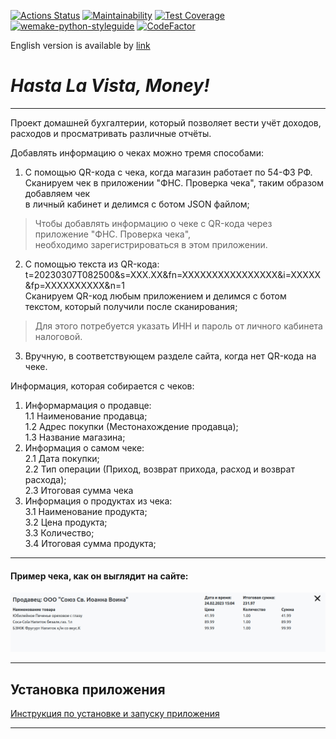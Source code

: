 [![Actions Status](https://github.com/TurtleOld/hasta-la-vista-money/workflows/hasta-la-vista-money/badge.svg)](https://github.com/TurtleOld/hasta-la-vista-money/actions)
[![Maintainability](https://api.codeclimate.com/v1/badges/cbd04aad36a00366e9ca/maintainability)](https://codeclimate.com/github/TurtleOld/hasta-la-vista-money/maintainability)
[![Test Coverage](https://api.codeclimate.com/v1/badges/cbd04aad36a00366e9ca/test_coverage)](https://codeclimate.com/github/TurtleOld/hasta-la-vista-money/test_coverage)
[![wemake-python-styleguide](https://img.shields.io/badge/style-wemake-000000.svg)](https://github.com/wemake-services/wemake-python-styleguide)
[![CodeFactor](https://www.codefactor.io/repository/github/turtleold/hasta-la-vista-money/badge)](https://www.codefactor.io/repository/github/turtleold/hasta-la-vista-money)

English version is available by [link](README_ENG.md)

# _Hasta La Vista, Money!_  

---------------------------------------------------------------------

Проект домашней бухгалтерии, который позволяет вести учёт доходов, 
расходов и просматривать различные отчёты.   

Добавлять информацию о чеках можно тремя способами:   
1. С помощью QR-кода с чека, когда магазин работает по 54-ФЗ РФ.  
Сканируем чек в приложении "ФНС. Проверка чека", таким образом добавляем чек  
в личный кабинет и делимся с ботом JSON файлом;
> Чтобы добавлять информацию о чеке с QR-кода через приложение "ФНС. Проверка чека",   
необходимо зарегистрироваться в этом приложении.   
2. С помощью текста из QR-кода: t=20230307T082500&s=XXX.XX&fn=XXXXXXXXXXXXXXXX&i=XXXXX&fp=XXXXXXXXXX&n=1   
Сканируем QR-код любым приложением и делимся с ботом текстом, который получили после сканирования; 
> Для этого потребуется указать ИНН и пароль от личного кабинета налоговой.   
3. Вручную, в соответствующем разделе сайта, когда нет QR-кода на чеке.  

Информация, которая собирается с чеков:
1. Информармация о продавце:  
1.1 Наименование продавца;  
1.2 Адрес покупки (Местонахождение продавца);  
1.3 Название магазина;
2. Информация о самом чеке:  
2.1 Дата покупки;  
2.2 Тип операции (Приход, возврат прихода, расход и возврат расхода);  
2.3 Итоговая сумма чека
3. Информация о продуктах из чека:  
3.1 Наименование продукта;  
3.2 Цена продукта;  
3.3 Количество;  
3.4 Итоговая сумма продукта;
   


---
#### Пример чека, как он выглядит на сайте:  
![Example Receipt](static/img/example_receipt.jpg)

---

## Установка приложения
[Инструкция по установке и запуску приложения](INSTALLATION/INSTALLATION_RUS.md)

-----------------------------------------------------------------
